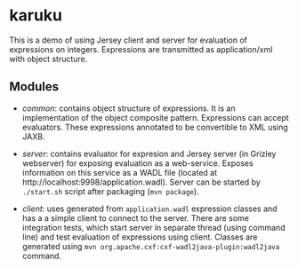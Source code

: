 karuku
======

This is a demo of using Jersey client and server for evaluation of expressions on integers. Expressions are transmitted as application/xml with object structure.

Modules
-------

* *common*: contains object structure of expressions. It is an implementation of the object composite pattern. Expressions can accept evaluators. These expressions annotated to be convertible to XML using JAXB.

* *server*: contains evaluator for expresion and Jersey server (in Grizley webserver) for exposing evaluation as a web-service. Exposes information on this service as a WADL file (located at http://localhost:9998/application.wadl). Server can be started by `./start.sh` script after packaging (`mvn package`).

* *client*: uses generated from `application.wadl` expression classes and has a a simple client to connect to the server. There are some integration tests, which start server in separate thread (using command line) and test evaluation of expressions using client. Classes are generated using `mvn org.apache.cxf:cxf-wadl2java-plugin:wadl2java` command.
